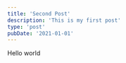 ```yaml
---
title: 'Second Post'
description: 'This is my first post'
type: 'post'
pubDate: '2021-01-01'
---
```


Hello world
